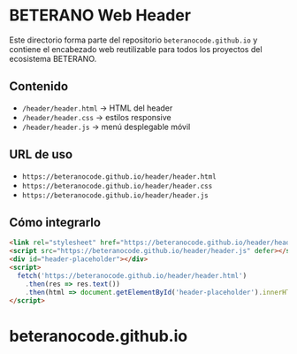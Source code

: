 # BETERANO Web Header

Este directorio forma parte del repositorio `beteranocode.github.io` y contiene el encabezado web reutilizable para todos los proyectos del ecosistema BETERANO.

## Contenido
- `/header/header.html` → HTML del header
- `/header/header.css` → estilos responsive
- `/header/header.js` → menú desplegable móvil

## URL de uso
- `https://beteranocode.github.io/header/header.html`
- `https://beteranocode.github.io/header/header.css`
- `https://beteranocode.github.io/header/header.js`

## Cómo integrarlo
```html
<link rel="stylesheet" href="https://beteranocode.github.io/header/header.css">
<script src="https://beteranocode.github.io/header/header.js" defer></script>
<div id="header-placeholder"></div>
<script>
  fetch('https://beteranocode.github.io/header/header.html')
    .then(res => res.text())
    .then(html => document.getElementById('header-placeholder').innerHTML = html);
</script>
```
# beteranocode.github.io
